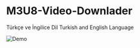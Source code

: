 # M3U8-Video-Downlader
Türkçe ve İngilice Dil
Turkish and English Language

![Demo](https://raw.githubusercontent.com/telase/M3U8-Video-Downlader/main/avc.jpg.jpg)
